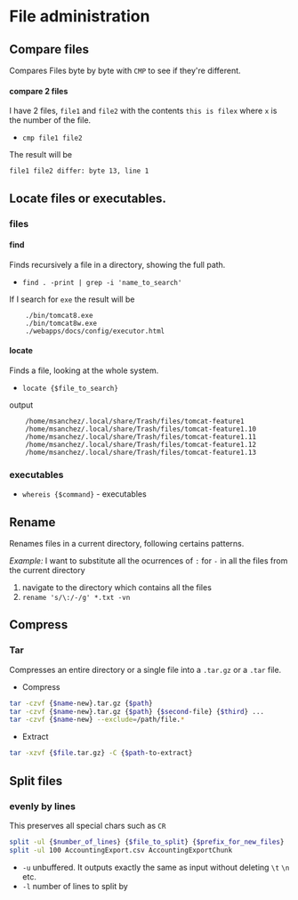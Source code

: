 # File administration
## Compare files
Compares Files byte by byte with `CMP` to see if they're different.

#### compare 2 files
I have 2 files, `file1` and `file2` with the contents `this is filex` where `x` is the number of the file.

* `cmp file1 file2`

The result will be
```
file1 file2 differ: byte 13, line 1
```

## Locate files or executables.

### files
#### find
Finds recursively a file in a directory, showing the full path.

* `find . -print | grep -i 'name_to_search'`

If I search for `exe` the result will be

		./bin/tomcat8.exe
		./bin/tomcat8w.exe
		./webapps/docs/config/executor.html

#### locate
Finds a file, looking at the whole system.

* `locate {$file_to_search}`

output

		/home/msanchez/.local/share/Trash/files/tomcat-feature1
		/home/msanchez/.local/share/Trash/files/tomcat-feature1.10
		/home/msanchez/.local/share/Trash/files/tomcat-feature1.11
		/home/msanchez/.local/share/Trash/files/tomcat-feature1.12
		/home/msanchez/.local/share/Trash/files/tomcat-feature1.13

### executables
* `whereis {$command}` - executables

## Rename
Renames files in a current directory, following certains patterns.  

_Example:_ I want to substitute all the ocurrences of `:` for `-` in all the files from the current directory

1. navigate to the directory which contains all the files
2. `rename 's/\:/-/g' *.txt -vn`

## Compress
### Tar
Compresses an entire directory or a single file into a `.tar.gz` or a `.tar` file.

* Compress  
~~~ bash
tar -czvf {$name-new}.tar.gz {$path}
tar -czvf {$name-new}.tar.gz {$path} {$second-file} {$third} ...
tar -czvf {$name-new} --exclude=/path/file.*
~~~

* Extract  
~~~ bash
tar -xzvf {$file.tar.gz} -C {$path-to-extract}
~~~

## Split files
### evenly by lines
This preserves all special chars such as `CR`  

~~~ bash
split -ul {$number_of_lines} {$file_to_split} {$prefix_for_new_files}
split -ul 100 AccountingExport.csv AccountingExportChunk
~~~  

* `-u` unbuffered. It outputs exactly the same as input without deleting `\t` `\n` etc.
* `-l` number of lines to split by

